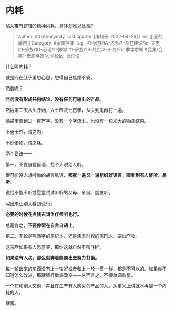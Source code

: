 # 内耗
[陷入带有逻辑的精神内耗，具体却难以处理?](https://www.zhihu.com/question/529848226/answer/2458681726)

> Author: #0-Anonymity
> Last update: [编辑于 2022-04-26]
> Link: [[爱的痛苦]]
> Category: #家族答集
> Tag: #1-家族/1A-内外/1-内在建设/1e-立志 #1-家族/1D-心理/2-抑郁  #1-家族/1B-处世/2-外务/2c-求学求知 #合集/合集1-概念与定义
> 评论区:
> 泛讨论:

什么叫内耗？

就是闷在肚子里想心思，想得自己焦虑不安。

然后呢？

然后**没有形成任何结论、没有任何可输出的产品。**

然后第二天从头开始，六十四式七伤拳，从头到尾再打一遍。

脑袋里面跑过一百万字，没有一个字流出，也没有一粒米大的物质结果。

不通于外，谓之内，

不形诸物，谓之耗。

两个要诀——

第一，不要自言自语，找个人说给人听。

很可能没人想听你的胡言乱语，**那就一遍又一遍组织好语言，直到到有人能听、想听**。

说给不能不听或愿意试试听听的父母、亲戚、朋友听。

写出来让别人看到也行。

**必要的时候花点钱去请治疗师听也行。**

总而言之，**不要停留在自言自语上。**

第二，无论是写满字的笔记本，还是焦虑时捏的泥巴人，要出产物。

这东西如果有人愿意买，那你这就自然不叫“耗”。

**如果没有人买，那么就奔着能卖出去努力打磨。**

每一轮出来的东西没有上一轮好或者和上一轮一模一样，都是不可以的。如果你不知道怎么改进，那就强行做点改变——总而言之，不要单调重复。

一个在和别人交谈，并且在生产有人购买的产品的人，从定义上讲就不再是一个内耗的人。

就酱。
